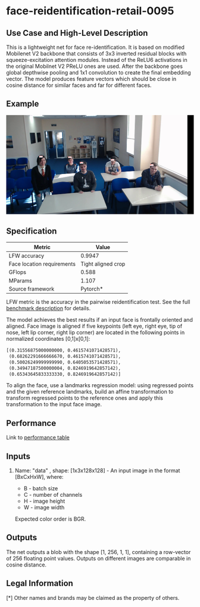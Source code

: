 # face-reidentification-retail-0095

## Use Case and High-Level Description

This is a lightweight net for face re-identification. It is based on modified Mobilenet V2 backbone that consists of 3x3 inverted residual blocks with squeeze-excitation attention modules. Instead of the ReLU6 activations in the original Mobilnet V2 PReLU ones are used. After the backbone goes global depthwise pooling and 1x1 convolution to create the final embedding vector. The model produces feature vectors which should be close in cosine distance for similar faces and far for different faces.

## Example

![](./face-reidentification-retail-0095.png)

## Specification

| Metric                          | Value                                     |
|---------------------------------|-------------------------------------------|
| LFW accuracy                    | 0.9947                                    |
| Face location requirements      | Tight aligned crop                        |
| GFlops                          | 0.588                                     |
| MParams                         | 1.107                                     |
| Source framework                | Pytorch*                                  |

LFW metric is the accuracy in the pairwise reidentification test. See the full [benchmark description](http://vis-www.cs.umass.edu/lfw/) for details.

The model achieves the best results if an input face is frontally oriented and aligned. Face image is aligned if five keypoints (left eye, right eye, tip of nose, left lip corner, right lip corner) are located in the following points in normalized coordinates [0,1]x[0,1]:

```
[(0.31556875000000000, 0.4615741071428571),
 (0.68262291666666670, 0.4615741071428571),
 (0.50026249999999990, 0.6405053571428571),
 (0.34947187500000004, 0.8246919642857142),
 (0.65343645833333330, 0.8246919642857142)]
```

To align the face, use a landmarks regression model: using regressed points and the given reference landmarks, build an affine transformation to transform regressed points to the reference ones and apply this transformation to the input face image.

## Performance
Link to [performance table](https://software.intel.com/en-us/openvino-toolkit/benchmarks)

## Inputs

1. Name: "data" , shape: [1x3x128x128] - An input image in the format [BxCxHxW],
   where:
    - B - batch size
    - C - number of channels
    - H - image height
    - W - image width

   Expected color order is BGR.

## Outputs
The net outputs a blob with the shape [1, 256, 1, 1], containing a row-vector of 256 floating point values. Outputs on different images are comparable in cosine distance.

## Legal Information
[*] Other names and brands may be claimed as the property of others.

